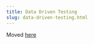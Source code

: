 ```yaml
---
title: Data Driven Testing
slug: data-driven-testing.html
---
```


Moved [here](datatesting/data_driven_testing.md)
